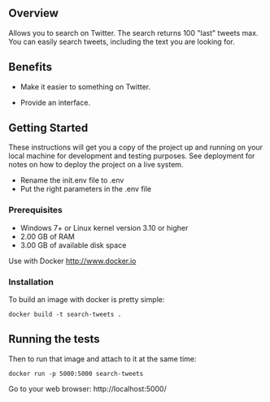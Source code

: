 ## Overview

Allows you to search on Twitter. The search returns 100 "last" tweets max.
You can easily search tweets, including the text you are looking for.

## Benefits 

* Make it easier to something on Twitter.

* Provide an interface.

## Getting Started

These instructions will get you a copy of the project up and running on your local machine for development and testing purposes. See deployment for notes on how to deploy the project on a live system.

- Rename the init.env file to .env
- Put the right parameters in the .env file

### Prerequisites

* Windows 7+ or Linux kernel version 3.10 or higher
* 2.00 GB of RAM
* 3.00 GB of available disk space

Use with Docker http://www.docker.io

### Installation

To build an image with docker is pretty simple:
```
docker build -t search-tweets .
```

## Running the tests

Then to run that image and attach to it at the same time:
```
docker run -p 5000:5000 search-tweets
```

Go to your web browser: http://localhost:5000/
